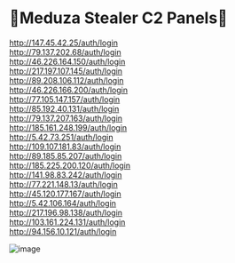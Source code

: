 # 🐍Meduza Stealer C2 Panels🐍

http://147.45.42.25/auth/login <br>
http://79.137.202.68/auth/login  <br>
http://46.226.164.150/auth/login <br>
http://217.197.107.145/auth/login<br> 
http://89.208.106.112/auth/login <br>
http://46.226.166.200/auth/login <br>
http://77.105.147.157/auth/login <br>
http://85.192.40.131/auth/login  <br>
http://79.137.207.163/auth/login <br>
http://185.161.248.199/auth/login <br>
http://5.42.73.251/auth/login    <br>
http://109.107.181.83/auth/login <br>
http://89.185.85.207/auth/login  <br>
http://185.225.200.120/auth/login <br>
http://141.98.83.242/auth/login <br>
http://77.221.148.13/auth/login <br>
http://45.120.177.167/auth/login <br>
http://5.42.106.164/auth/login <br>
http://217.196.98.138/auth/login <br>
http://103.161.224.131/auth/login <br>
http://94.156.10.121/auth/login <br>


![image](https://github.com/Try0WR/C2-Panels/assets/164344863/ae81ec4d-bd0a-412b-99a8-7fd232936bbb)
